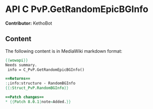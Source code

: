 # API C PvP.GetRandomEpicBGInfo

**Contributor:** KethoBot

## Content

The following content is in MediaWiki markdown format:

```mediawiki
{{wowapi}}
Needs summary.
 info = C_PvP.GetRandomEpicBGInfo()

==Returns==
:;info:structure - RandomBGInfo
{{:Struct_PvP.RandomBGInfo}}

==Patch changes==
* {{Patch 8.0.1|note=Added.}}
```